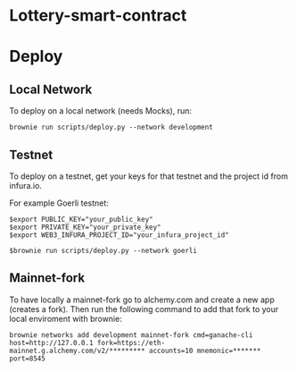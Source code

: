 # Lottery-smart-contract


# Deploy
## Local Network
To deploy on a local network (needs Mocks), run:
```
brownie run scripts/deploy.py --network development
```

## Testnet
To deploy on a testnet, get your keys for that testnet and the project id from infura.io.

For example Goerli testnet:
```
$export PUBLIC_KEY="your_public_key"
$export PRIVATE_KEY="your_private_key"
$export WEB3_INFURA_PROJECT_ID="your_infura_project_id"
```
```
$brownie run scripts/deploy.py --network goerli
```

## Mainnet-fork
To have locally a mainnet-fork go to alchemy.com and create a new app (creates a fork). Then run the following command to add that fork to your local enviroment with brownie:
```
brownie networks add development mainnet-fork cmd=ganache-cli host=http://127.0.0.1 fork=https://eth-mainnet.g.alchemy.com/v2/********* accounts=10 mnemonic=******* port=8545
```